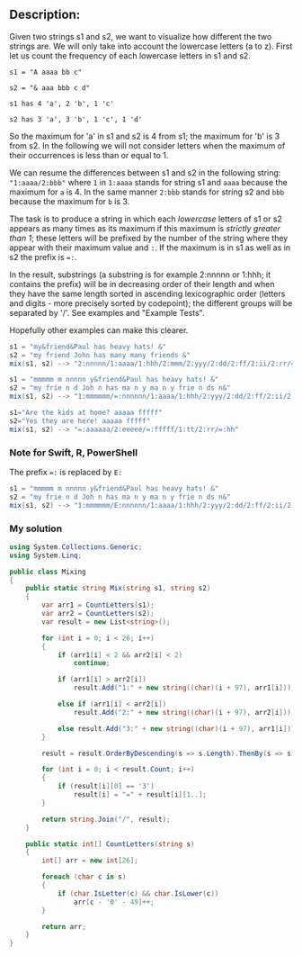 ## Description:
Given two strings s1 and s2, we want to visualize how different the two strings are. We will only take into account the lowercase letters (a to z). First let us count the frequency of each lowercase letters in s1 and s2.

```s1 = "A aaaa bb c"```

```s2 = "& aaa bbb c d"```

```s1 has 4 'a', 2 'b', 1 'c'```

```s2 has 3 'a', 3 'b', 1 'c', 1 'd'```

So the maximum for 'a' in s1 and s2 is 4 from s1; the maximum for 'b' is 3 from s2. In the following we will not consider letters when the maximum of their occurrences is less than or equal to 1.

We can resume the differences between s1 and s2 in the following string: ```"1:aaaa/2:bbb"``` where ```1``` in ```1:aaaa``` stands for string s1 and ```aaaa``` because the maximum for ```a``` is 4. In the same manner ```2:bbb``` stands for string s2 and ```bbb``` because the maximum for ```b``` is 3.

The task is to produce a string in which each *lowercase* letters of s1 or s2 appears as many times as its maximum if this maximum is *strictly greater than 1*; these letters will be prefixed by the number of the string where they appear with their maximum value and ```:```. If the maximum is in s1 as well as in s2 the prefix is ```=:```.

In the result, substrings (a substring is for example 2:nnnnn or 1:hhh; it contains the prefix) will be in decreasing order of their length and when they have the same length sorted in ascending lexicographic order (letters and digits - more precisely sorted by codepoint); the different groups will be separated by '/'. See examples and "Example Tests".

Hopefully other examples can make this clearer.
``` C#
s1 = "my&friend&Paul has heavy hats! &"
s2 = "my friend John has many many friends &"
mix(s1, s2) --> "2:nnnnn/1:aaaa/1:hhh/2:mmm/2:yyy/2:dd/2:ff/2:ii/2:rr/=:ee/=:ss"

s1 = "mmmmm m nnnnn y&friend&Paul has heavy hats! &"
s2 = "my frie n d Joh n has ma n y ma n y frie n ds n&"
mix(s1, s2) --> "1:mmmmmm/=:nnnnnn/1:aaaa/1:hhh/2:yyy/2:dd/2:ff/2:ii/2:rr/=:ee/=:ss"

s1="Are the kids at home? aaaaa fffff"
s2="Yes they are here! aaaaa fffff"
mix(s1, s2) --> "=:aaaaaa/2:eeeee/=:fffff/1:tt/2:rr/=:hh"
```
### Note for Swift, R, PowerShell
The prefix ```=:``` is replaced by ```E:```
``` C#
s1 = "mmmmm m nnnnn y&friend&Paul has heavy hats! &"
s2 = "my frie n d Joh n has ma n y ma n y frie n ds n&"
mix(s1, s2) --> "1:mmmmmm/E:nnnnnn/1:aaaa/1:hhh/2:yyy/2:dd/2:ff/2:ii/2:rr/E:ee/E:ss"
```
### My solution
```C#
using System.Collections.Generic;
using System.Linq;

public class Mixing 
{
    public static string Mix(string s1, string s2)
    {
        var arr1 = CountLetters(s1);
        var arr2 = CountLetters(s2);
        var result = new List<string>();

        for (int i = 0; i < 26; i++)
        {
            if (arr1[i] < 2 && arr2[i] < 2)
                continue;

            if (arr1[i] > arr2[i])
                result.Add("1:" + new string((char)(i + 97), arr1[i]));

            else if (arr1[i] < arr2[i])
                result.Add("2:" + new string((char)(i + 97), arr2[i]));

            else result.Add("3:" + new string((char)(i + 97), arr1[i]));
        }

        result = result.OrderByDescending(s => s.Length).ThenBy(s => s).ToList();

        for (int i = 0; i < result.Count; i++)
        {
            if (result[i][0] == '3')
                result[i] = "=" + result[i][1..];
        }

        return string.Join("/", result);
    }

    public static int[] CountLetters(string s)
    {
        int[] arr = new int[26];

        foreach (char c in s)
        {
            if (char.IsLetter(c) && char.IsLower(c))
                arr[c - '0' - 49]++;
        }

        return arr;
    }
}
```
